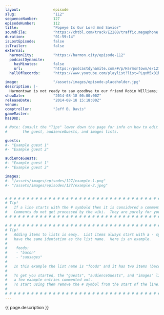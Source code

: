 ```yaml
---
layout:               episode
slug:                 "112"
sequenceNumber:       127
episodeNumber:        112
title:                "Popeye Is Our Lord And Savior"
soundFile:            "https://chtbl.com/track/E2288/traffic.megaphone.fm/STA3249789679.mp3?updated=1556746942"
duration:             "01:59:14"
isLostEpisode:        false
isTrailer:            false
external:
  harmonCity:         "https://harmon.city/episode-112"
  podcastDynamite:
    hasMinutes:       false
    url:              "https://podcastdynamite.com/#/p/Harmontown/e/127/112"
  hallOfRecords:      "https://www.youtube.com/playlist?list=PLqxM5x81hNOaJYcd55DUX_fuueElbp8Ig"

image:                "/assets/images/episode-placeholder.jpg"
description: |-
  Harmontown is not ready to say goodbye to our friend Robin WIlliams; Jeff & Dan write a new song, an Emmy award winning special effects editor makes their way to the stage, Ferguson and the current paramilitary police state are discussed at length. You ready? Lets do this.
showDate:             "2014-08-18 00:00:00Z"
releaseDate:          "2014-08-18 15:18:00Z"
venue:                
comptroller:          "Jeff B. Davis"
gameMaster:           
hasDnD:               

# Note: Consult the "Tips" lower down the page for info on how to edit
#       the guest, audienceGuests, and images lists.

guests:
#- "Example guest 1"
#- "Example guest 2"

audienceGuests:
#- "Example guest 1"
#- "Example guest 2"

images:
#- "/assets/images/episodes/127/example-1.png"
#- "/assets/images/episodes/127/example-2.jpeg"


# # # # # # # # # # # # # # # # # # # # # # # # # # # # # # # # # # # # # # # # # # # # #
# Tip!
#   If a line starts with the # symbold then it is considered a comment.
#   Comments do not get processed by the wiki.  They are purely for your information.
# # # # # # # # # # # # # # # # # # # # # # # # # # # # # # # # # # # # # # # # # # # # #

# # # # # # # # # # # # # # # # # # # # # # # # # # # # # # # # # # # # # # # # # # # # #
# Tip!
#   Adding items to lists is easy.  List items always start with a - symbol and have
#   have the same identation as the list name.  Here is an example.
#
#    foods:
#    - "bacon"
#    - "sausages"
#
#   In this example the list name is "foods" and it has two items (bacon, and sausages).
#
#   To get you started, the "guests", "audienceGuests", and "images" lists below have
#   a few example entries commented out.
#   To start using them remove the # symbol from the start of the line.
#
# # # # # # # # # # # # # # # # # # # # # # # # # # # # # # # # # # # # # # # # # # # # #
---
```


<!-- The episode description will be rendered here -->
{{ page.description }}

<!-- Add your content BELOW here -->
<!-- vvvvvvvvvvvvvvvvvvvvvvvvvvv -->




<!-- ^^^^^^^^^^^^^^^^^^^^^^^^^^^ -->
<!-- Add your content ABOVE here -->

<!-- The episode gallery will be rendered here -->